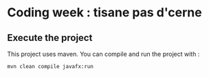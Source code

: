 # Coding week : tisane pas d'cerne

## Execute the project

This project uses maven. You can compile and run the project with :

``` bash
mvn clean compile javafx:run
```
